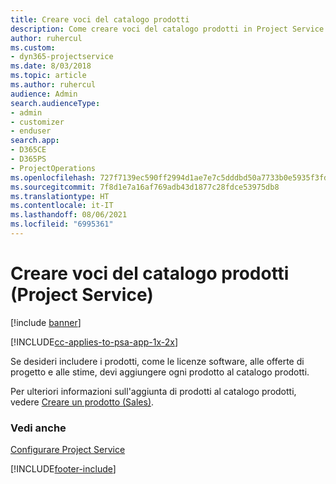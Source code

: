 ```yaml
---
title: Creare voci del catalogo prodotti
description: Come creare voci del catalogo prodotti in Project Service
author: ruhercul
ms.custom:
- dyn365-projectservice
ms.date: 8/03/2018
ms.topic: article
ms.author: ruhercul
audience: Admin
search.audienceType:
- admin
- customizer
- enduser
search.app:
- D365CE
- D365PS
- ProjectOperations
ms.openlocfilehash: 727f7139ec590ff2994d1ae7e7c5dddbd50a7733b0e5935f3fd6bdefde713713
ms.sourcegitcommit: 7f8d1e7a16af769adb43d1877c28fdce53975db8
ms.translationtype: HT
ms.contentlocale: it-IT
ms.lasthandoff: 08/06/2021
ms.locfileid: "6995361"
---
```

# <a name="create-product-catalog-items-project-service"></a>Creare voci del catalogo prodotti (Project Service)

[!include [banner](../includes/psa-now-project-operations.md)]

[!INCLUDE[cc-applies-to-psa-app-1x-2x](../includes/cc-applies-to-psa-app-1x-2x.md)]

Se desideri includere i prodotti, come le licenze software, alle offerte di progetto e alle stime, devi aggiungere ogni prodotto al catalogo prodotti.  
  
 Per ulteriori informazioni sull'aggiunta di prodotti al catalogo prodotti, vedere [Creare un prodotto (Sales)](/dynamics365/sales-enterprise/create-product-sales).  
  
### <a name="see-also"></a>Vedi anche  
 [Configurare Project Service](../psa/configure.md)


[!INCLUDE[footer-include](../includes/footer-banner.md)]